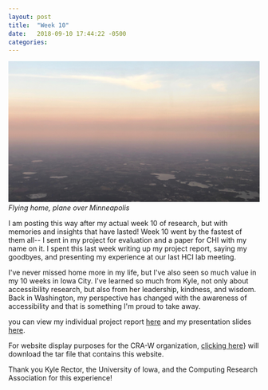 ```yaml
---
layout: post
title:  "Week 10"
date:   2018-09-10 17:44:22 -0500
categories:
---
```


![flying home](/images/week10.jpg)
*Flying home, plane over Minneapolis*

I am posting this way after my actual week 10 of research, but with memories and insights that have lasted! Week 10 went by the fastest of them all-- I sent in my project for evaluation and a paper for CHI with my name on it. I spent this last week writing up my project report, saying my goodbyes, and presenting my experience at our last HCI lab meeting. 

I've never missed home more in my life, but I've also seen so much value in my 10 weeks in Iowa City. I've learned so much from Kyle, not only about accessibility research, but also from her leadership, kindness, and wisdom. Back in Washington, my perspective has changed with the awareness of accessibility and that is something I'm proud to take away. 

you can view my individual project report [here](https://wangamelia.github.io/images/Project%20Report.pdf)
and my presentation slides [here](https://docs.google.com/presentation/d/1nGmn2Itf1BPBB9y3LJ-d3qW2wP5v_jc9-89uie6lkPg/edit?usp=sharing).

For website display purposes for the CRA-W organization, [clicking here](https://wangamelia.github.io/images/amelia_dreu_website.tar.gz)} will download the tar file that contains this website.

Thank you Kyle Rector, the University of Iowa, and the Computing Research Association for this experience!

